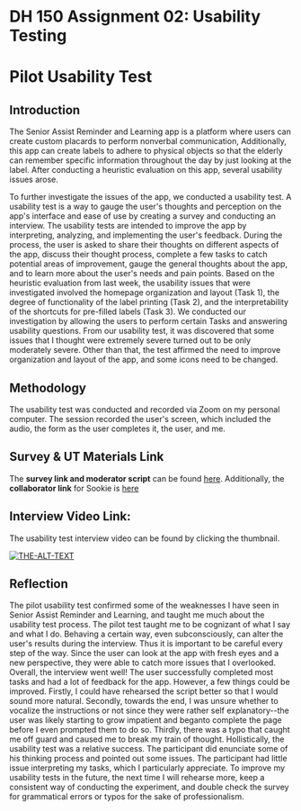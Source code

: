 # DH 150 Assignment 02: Usability Testing

# Pilot Usability Test

## Introduction 

The Senior Assist Reminder and Learning app is a platform where users can create custom placards to perform nonverbal communication, Additionally, this app can create labels to adhere to physical objects so that the elderly can remember specific information throughout the day by just looking at the label. After conducting a heuristic evaluation on this app, several usability issues arose. 

To further investigate the issues of the app, we conducted a usability test. A usability test is a way to gauge the user's thoughts and perception on the app's interface and ease of use by creating a survey and conducting an interview. The usability tests are intended to improve the app by interpreting, analyzing, and implementing the user's feedback. During the process, the user is asked to share their thoughts on different aspects of the app, discuss their thought process, complete a few tasks to catch potential areas of improvement, gauge the general thoughts about the app, and to learn more about the user's needs and pain points. Based on the heuristic evaluation from last week, the usability issues that were investigated involved the homepage organization and layout (Task 1), the degree of functionality of the label printing (Task 2), and the interpretability of the shortcuts for pre-filled labels (Task 3). We conducted our investigation by allowing the users to perform certain Tasks and answering usability questions. From our usability test, it was discovered that some issues that I thought were extremely severe turned out to be only moderately severe. Other than that, the test affirmed the need to improve organization and layout of the app, and some icons need to be changed.  

## Methodology

The usability test was conducted and recorded via Zoom on my personal computer. The session recorded the user's screen, which included the audio, the form as the user completes it, the user, and me. 

## Survey & UT Materials Link 
The **survey link and moderator script** can be found [here](https://forms.gle/yvL8WdSmV8cGeEuD9). Additionally, the **collaborator link** for Sookie is [here](https://docs.google.com/forms/d/1_WVIZDwnlDsyBYa4u3PC2xC6J0hzxdiHv8mxJJGBl3w/edit?usp=sharing)    </br>

## Interview Video Link:
The usability test interview video can be found by clicking the thumbnail. 

[![THE-ALT-TEXT](http://img.youtube.com/vi/7dqTuaKRRkg/0.jpg)](https://youtu.be/7dqTuaKRRkg "ALT-TEXT")

## Reflection

The pilot usability test confirmed some of the weaknesses I have seen in Senior Assist Reminder and Learning, and taught me much about the usability test process.
The pilot test taught me to be cognizant of what I say and what I do. Behaving a certain way, even subconsciously, can alter the user's results during the interview. Thus it is important to be careful every step of the way. Since the user can look at the app with fresh eyes and a new perspective, they were able to catch more issues that I overlooked. Overall, the interview went well! The user successfully completed most tasks and had a lot of feedback for the app. However, a few things could be improved. Firstly, I could have rehearsed the script better so that I would sound more natural. Secondly, towards the end, I was unsure whether to vocalize the instructions or not since they were rather self explanatory--the user was likely starting to grow impatient and beganto complete the page before I even prompted them to do so. Thirdly, there was a typo that caught me off guard and caused me to break my train of thought. Hollistically, the usability test was a relative success. The participant did enunciate some of his thinking process and pointed out some issues. The participant had little issue interpreting my tasks, which I particularly appreciate. To improve my usability tests in the future, the next time I will rehearse more, keep a consistent way of conducting the experiment, and double check the survey for grammatical errors or typos for the sake of professionalism. 
